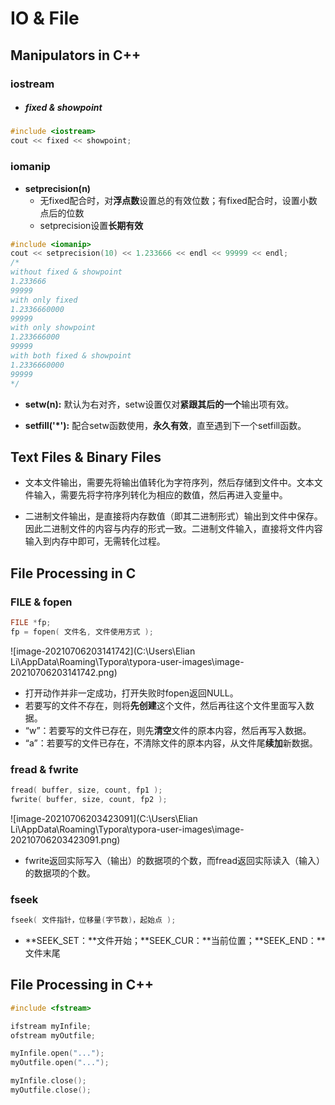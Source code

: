 # IO & File

## Manipulators in C++

### iostream

- ##### fixed & showpoint


```c++
#include <iostream>
cout << fixed << showpoint;
```

### iomanip

- **setprecision(n)**
  - 无fixed配合时，对**浮点数**设置总的有效位数；有fixed配合时，设置小数点后的位数
  - setprecision设置**长期有效**

```C++
#include <iomanip>
cout << setprecision(10) << 1.233666 << endl << 99999 << endl;
/* 
without fixed & showpoint
1.233666
99999
with only fixed
1.2336660000
99999
with only showpoint
1.233666000
99999
with both fixed & showpoint
1.2336660000
99999
*/
```

- **setw(n):** 默认为右对齐，setw设置仅对**紧跟其后的一个**输出项有效。

- **setfill('*'):** 配合setw函数使用，**永久有效**，直至遇到下一个setfill函数。



## Text Files & Binary Files

- 文本文件输出，需要先将输出值转化为字符序列，然后存储到文件中。文本文件输入，需要先将字符序列转化为相应的数值，然后再进入变量中。

- 二进制文件输出，是直接将内存数值（即其二进制形式）输出到文件中保存。因此二进制文件的内容与内存的形式一致。二进制文件输入，直接将文件内容输入到内存中即可，无需转化过程。

  

## File Processing in C

### FILE & fopen

```c
FILE *fp;
fp = fopen( 文件名, 文件使用方式 ); 
```

![image-20210706203141742](C:\Users\Elian Li\AppData\Roaming\Typora\typora-user-images\image-20210706203141742.png)

- 打开动作并非一定成功，打开失败时fopen返回NULL。
- 若要写的文件不存在，则将**先创建**这个文件，然后再往这个文件里面写入数据。
- “w”：若要写的文件已存在，则先**清空**文件的原本内容，然后再写入数据。
- “a”：若要写的文件已存在，不清除文件的原本内容，从文件尾**续加**新数据。

### fread & fwrite

```c
fread( buffer, size, count, fp1 );
fwrite( buffer, size, count, fp2 );
```

![image-20210706203423091](C:\Users\Elian Li\AppData\Roaming\Typora\typora-user-images\image-20210706203423091.png)

- fwrite返回实际写入（输出）的数据项的个数，而fread返回实际读入（输入）的数据项的个数。



### fseek

```c
fseek( 文件指针，位移量(字节数)，起始点 );
```

- **SEEK_SET：**文件开始；**SEEK_CUR：**当前位置；**SEEK_END：**文件末尾



## File Processing in C++

```c++
#include <fstream>

ifstream myInfile;
ofstream myOutfile;

myInfile.open("...");
myOutfile.open("...");

myInfile.close();
myOutfile.close();
```



